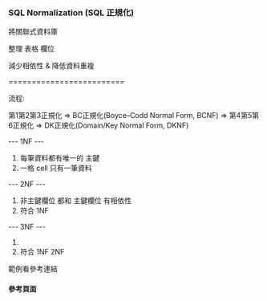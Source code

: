 ### SQL Normalization (SQL 正規化) ###

將關聯式資料庫

整理 表格 欄位

減少相依性 & 降低資料重複


=========================

流程:

第1第2第3正規化 => 
BC正規化(Boyce–Codd Normal Form, BCNF) => 
第4第5第6正規化 =>
DK正規化(Domain/Key Normal Form, DKNF)

--- 1NF ---

1. 每筆資料都有唯一的 主鍵
2. 一格 cell 只有一筆資料

--- 2NF ---

1. 非主鍵欄位 都和 主鍵欄位 有相依性
2. 符合 1NF

--- 3NF ---

1. 
2. 符合 1NF 2NF

範例看參考連結


#### 參考頁面 ####
